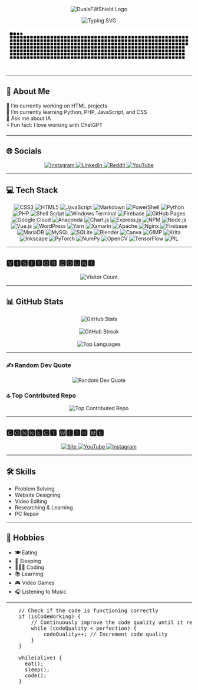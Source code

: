 <p align="center">
    <img src="https://github.com/DualsFWShield/DualsFWShield/blob/6ca9f4ab53c7c74c23089f1795d1d1eeba280229/Duals-simple.png" width="120" height="120" alt="DualsFWShield Logo">
</p>

<p align="center">
    <img src="https://readme-typing-svg.demolab.com?font=Bungee+Tint&pause=1000&color=F70000&center=true&vCenter=true&width=435&lines=Developpeur;Hacker+%C3%A9tique;Monteur+vid%C3%A9o;Designer+Web;Intelligence+Artificielle" alt="Typing SVG">
</p>

<p align="center">
    <img src="https://github.com/DualsFWShield/DualsFWShield/blob/main/contributions.svg" alt="Contributions Graph">
</p>

---

## 💫 About Me
🔭 I’m currently working on HTML projects  
🌱 I’m currently learning Python, PHP, JavaScript, and CSS  
💬 Ask me about IA  
⚡ Fun fact: I love working with ChatGPT

---

## 🌐 Socials
<p align="center">
    <a href="https://instagram.com/brn.s00">
        <img src="https://img.shields.io/badge/Instagram-%23E4405F.svg?logo=Instagram&logoColor=white" alt="Instagram">
    </a>
    <a href="https://linkedin.com/in/noah-bruijninckx-930a80221">
        <img src="https://img.shields.io/badge/LinkedIn-%230077B5.svg?logo=linkedin&logoColor=white" alt="LinkedIn">
    </a>
    <a href="https://reddit.com/user/Accomplished_Crow974">
        <img src="https://img.shields.io/badge/Reddit-%23FF4500.svg?logo=Reddit&logoColor=white" alt="Reddit">
    </a>
    <a href="https://youtube.com/@@Brn-s">
        <img src="https://img.shields.io/badge/YouTube-%23FF0000.svg?logo=YouTube&logoColor=white" alt="YouTube">
    </a>
</p>

---

## 💻 Tech Stack
<p align="center">
    <img src="https://img.shields.io/badge/css3-%231572B6.svg?style=for-the-badge&logo=css3&logoColor=white" alt="CSS3">
    <img src="https://img.shields.io/badge/html5-%23E34F26.svg?style=for-the-badge&logo=html5&logoColor=white" alt="HTML5"> 
    <img src="https://img.shields.io/badge/javascript-%23323330.svg?style=for-the-badge&logo=javascript&logoColor=%23F7DF1E" alt="JavaScript"> 
    <img src="https://img.shields.io/badge/markdown-%23000000.svg?style=for-the-badge&logo=markdown&logoColor=white" alt="Markdown">
    <img src="https://img.shields.io/badge/PowerShell-%235391FE.svg?style=for-the-badge&logo=powershell&logoColor=white" alt="PowerShell">
    <img src="https://img.shields.io/badge/python-3670A0?style=for-the-badge&logo=python&logoColor=ffdd54" alt="Python"> 
    <img src="https://img.shields.io/badge/php-%23777BB4.svg?style=for-the-badge&logo=php&logoColor=white" alt="PHP">
    <img src="https://img.shields.io/badge/shell_script-%23121011.svg?style=for-the-badge&logo=gnu-bash&logoColor=white" alt="Shell Script">
    <img src="https://img.shields.io/badge/Windows%20Terminal-%234D4D4D.svg?style=for-the-badge&logo=windows-terminal&logoColor=white" alt="Windows Terminal"> 
    <img src="https://img.shields.io/badge/firebase-%23039BE5.svg?style=for-the-badge&logo=firebase&logoColor=white" alt="Firebase">
    <img src="https://img.shields.io/badge/github%20pages-121013?style=for-the-badge&logo=github&logoColor=white" alt="GitHub Pages">
    <img src="https://img.shields.io/badge/GoogleCloud-%234285F4.svg?style=for-the-badge&logo=google-cloud&logoColor=white" alt="Google Cloud">
    <img src="https://img.shields.io/badge/Anaconda-%2344A833.svg?style=for-the-badge&logo=anaconda&logoColor=white" alt="Anaconda">
    <img src="https://img.shields.io/badge/chart.js-F5788D.svg?style=for-the-badge&logo=chart.js&logoColor=white" alt="Chart.js">
    <img src="https://img.shields.io/badge/express.js-%23404d59.svg?style=for-the-badge&logo=express&logoColor=%2361DAFB" alt="Express.js"> 
    <img src="https://img.shields.io/badge/NPM-%23CB3837.svg?style=for-the-badge&logo=npm&logoColor=white" alt="NPM">
    <img src="https://img.shields.io/badge/node.js-6DA55F?style=for-the-badge&logo=node.js&logoColor=white" alt="Node.js"> 
    <img src="https://img.shields.io/badge/vue.js-%2335495e.svg?style=for-the-badge&logo=vuedotjs&logoColor=%234FC08D" alt="Vue.js">
    <img src="https://img.shields.io/badge/WordPress-%23117AC9.svg?style=for-the-badge&logo=WordPress&logoColor=white" alt="WordPress">
    <img src="https://img.shields.io/badge/yarn-%232C8EBB.svg?style=for-the-badge&logo=yarn&logoColor=white" alt="Yarn"> 
    <img src="https://img.shields.io/badge/Xamarin-3199DC?style=for-the-badge&logo=xamarin&logoColor=white" alt="Xamarin"> 
    <img src="https://img.shields.io/badge/apache-%23D42029.svg?style=for-the-badge&logo=apache&logoColor=white" alt="Apache">
    <img src="https://img.shields.io/badge/nginx-%23009639.svg?style=for-the-badge&logo=nginx&logoColor=white" alt="Nginx">
    <img src="https://img.shields.io/badge/firebase-a08021?style=for-the-badge&logo=firebase&logoColor=ffcd34" alt="Firebase">
    <img src="https://img.shields.io/badge/MariaDB-003545?style=for-the-badge&logo=mariadb&logoColor=white" alt="MariaDB">
    <img src="https://img.shields.io/badge/mysql-4479A1.svg?style=for-the-badge&logo=mysql&logoColor=white" alt="MySQL">
    <img src="https://img.shields.io/badge/sqlite-%2307405e.svg?style=for-the-badge&logo=sqlite&logoColor=white" alt="SQLite"> 
    <img src="https://img.shields.io/badge/blender-%23F5792A.svg?style=for-the-badge&logo=blender&logoColor=white" alt="Blender">
    <img src="https://img.shields.io/badge/Canva-%2300C4CC.svg?style=for-the-badge&logo=Canva&logoColor=white" alt="Canva">
    <img src="https://img.shields.io/badge/Gimp-657D8B?style=for-the-badge&logo=gimp&logoColor=FFFFFF" alt="GIMP">
    <img src="https://img.shields.io/badge/Krita-203759?style=for-the-badge&logo=krita&logoColor=EEF37B" alt="Krita">
    <img src="https://img.shields.io/badge/Inkscape-e0e0e0?style=for-the-badge&logo=inkscape&logoColor=080A13" alt="Inkscape">
    <img src="https://img.shields.io/badge/PyTorch-%23EE4C2C.svg?style=for-the-badge&logo=PyTorch&logoColor=white" alt="PyTorch">
    <img src="https://img.shields.io/badge/numpy-%23013243.svg?style=for-the-badge&logo=numpy&logoColor=white" alt="NumPy">
    <img src="https://img.shields.io/badge/OpenCV-5C3EE8.svg?style=for-the-badge&logo=OpenCV&logoColor=white" alt="OpenCV">
    <img src="https://img.shields.io/badge/tensorflow-%23FF6F20.svg?style=for-the-badge&logo=tensorflow&logoColor=white" alt="TensorFlow">
    <img src="https://img.shields.io/badge/PIL-%23E03E31.svg?style=for-the-badge&logo=python&logoColor=white" alt="PIL">
</p>

---

## 🆅🅸🆂🅸🆃🅾🆁 🅲🅾🆄🅽🆃
<p align="center">
    <img src="https://visitcount.itsvg.in/api?id=DualsFWShield&icon=2&color=4" alt="Visitor Count">
</p>

---

## 📊 GitHub Stats
<p align="center">
    <img src="https://github-readme-stats.vercel.app/api?username=DualsFWShield&theme=dark&hide_border=true&include_all_commits=true&count_private=true" alt="GitHub Stats">
    <br><br>
    <img src="https://github-readme-streak-stats.herokuapp.com/?user=DualsFWShield&theme=dark&hide_border=true" alt="GitHub Streak">
    <br><br>
    <img src="https://github-readme-stats.vercel.app/api/top-langs/?username=DualsFWShield&theme=dark&hide_border=true&include_all_commits=true&count_private=true&layout=compact" alt="Top Languages">
</p>

---

### ✍️ Random Dev Quote
<p align="center">
    <img src="https://quotes-github-readme.vercel.app/api?type=horizontal&theme=dark" alt="Random Dev Quote">
</p>

### 🔝 Top Contributed Repo
<p align="center">
    <img src="https://github-contributor-stats.vercel.app/api?username=DualsFWShield&limit=5&theme=dark&combine_all_yearly_contributions=true" alt="Top Contributed Repo">
</p>

---

## 🅲🅾🅽🅽🅴🅲🆃 🆆🅸🆃🅷 🅼🅴
<p align="center">
    <a href="https://sites.google.com/view/brn-s/" target="_blank">
        <img src="https://github.com/DualsFWShield/DualsFWShield/blob/d00a4ab12aa4ad751a4ae801cbae1891d0e74507/Brn's%202.0.png" width="40" height="40" alt="Site">
    </a>
    <a href="https://www.youtube.com/@brn-s" target="_blank">
        <img src="https://img.shields.io/youtube/channel/subscribers/UClwCIeNju1hnCj2jsWlxSdA" alt="YouTube">
    </a>
    <a href="https://www.instagram.com/brn.s00/" target="_blank">
        <img src="https://cdn-icons-png.flaticon.com/512/174/174855.png" width="40" height="40" alt="Instagram">
    </a>
</p>

---

## 🛠️ Skills
- Problem Solving
- Website Designing
- Video Editing
- Researching & Learning
- PC Repair

---

## 🎨 Hobbies
- 🍽️ Eating
- 🛌 Sleeping
- 👨🏻‍💻 Coding
- 📚 Learning
- 🎮 Video Games
- 🎧 Listening to Music

---

<pre>
    // Check if the code is functioning correctly
    if (isCodeWorking) {
        // Continuously improve the code quality until it reaches perfection
        while (codeQuality &lt; perfection) {
            codeQuality++; // Increment code quality
        }
    }
    
    while(alive) {
      eat();
      sleep();
      code();
    }
</pre>
